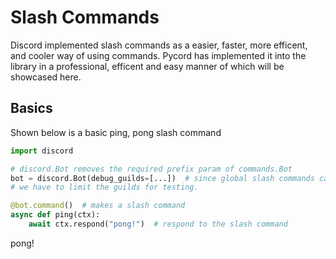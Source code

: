 # Slash Commands
Discord implemented slash commands as a easier, faster, more efficent, and cooler way of using commands.
Pycord has implemented it into the library in a professional, efficent and easy manner of which will be showcased here.

## Basics

Shown below is a basic ping, pong slash command

```py
import discord

# discord.Bot removes the required prefix param of commands.Bot
bot = discord.Bot(debug_guilds=[...])  # since global slash commands can take up to an hour to register 
# we have to limit the guilds for testing.

@bot.command()  # makes a slash command
async def ping(ctx):
    await ctx.respond("pong!")  # respond to the slash command
```


<DiscordMessages>
    <DiscordMessage :bot="true" author="Guide Bot" avatar="red">
        <template #interactions>
            <DiscordInteraction author="Guide Man" avatar="green" :command="true">ping</DiscordInteraction>
        </template>
        pong!
</DiscordMessages>